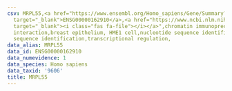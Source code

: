 ```yaml
---
csv: MRPL55,<a href="https://www.ensembl.org/Homo_sapiens/Gene/Summary?db=core;g=ENSG00000162910"
  target="_blank">ENSG00000162910</a>,<a href="https://www.ncbi.nlm.nih.gov/pubmed/22863008"
  target="_blank"><i class="fas fa-file"></i></a>",chromatin immunoprecipitation assay,direct
  interaction,breast epithelium, HME1 cell,nucleotide sequence identification,nucleotide
  sequence identification,transcriptional regulation,
data_alias: MRPL55
data_id: ENSG00000162910
data_numevidence: 1
data_species: Homo sapiens
data_taxid: '9606'
title: MRPL55
---
```

